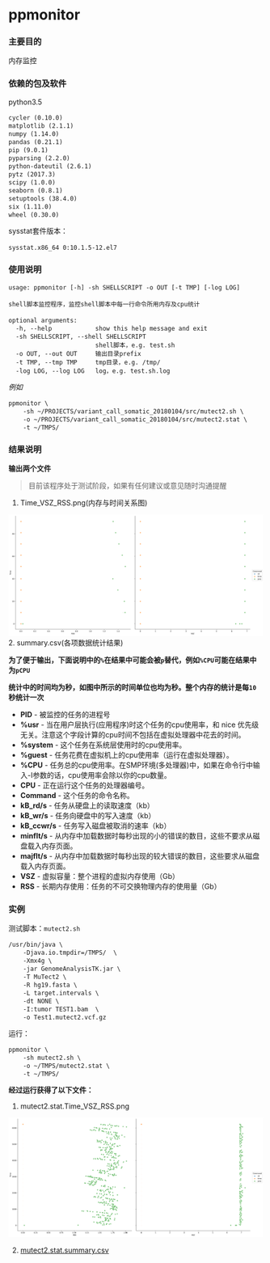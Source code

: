 # ppmonitor

### 主要目的

内存监控

### 依赖的包及软件

python3.5
```
cycler (0.10.0)
matplotlib (2.1.1)
numpy (1.14.0)
pandas (0.21.1)
pip (9.0.1)
pyparsing (2.2.0)
python-dateutil (2.6.1)
pytz (2017.3)
scipy (1.0.0)
seaborn (0.8.1)
setuptools (38.4.0)
six (1.11.0)
wheel (0.30.0)
```


sysstat套件版本：

`sysstat.x86_64 0:10.1.5-12.el7`


### 使用说明


```
usage: ppmonitor [-h] -sh SHELLSCRIPT -o OUT [-t TMP] [-log LOG]

shell脚本监控程序，监控shell脚本中每一行命令所用内存及cpu统计

optional arguments:
  -h, --help            show this help message and exit
  -sh SHELLSCRIPT, --shell SHELLSCRIPT
                        shell脚本，e.g. test.sh
  -o OUT, --out OUT     输出目录prefix
  -t TMP, --tmp TMP     tmp目录，e.g. /tmp/
  -log LOG, --log LOG   log，e.g. test.sh.log
```

*例如*
```
ppmonitor \
    -sh ~/PROJECTS/variant_call_somatic_20180104/src/mutect2.sh \
    -o ~/PROJECTS/variant_call_somatic_20180104/src/mutect2.stat \
    -t ~/TMPS/
```

### 结果说明

**输出两个文件**

>目前该程序处于测试阶段，如果有任何建议或意见随时沟通提醒


1. Time_VSZ_RSS.png(内存与时间关系图)

![VSZ_PSS](./Images/Time_VSZ_RSS.png)
2. summary.csv(各项数据统计结果)




**为了便于输出，下面说明中的`%`在结果中可能会被`p`替代，例如`%CPU`可能在结果中为`pCPU`**

**统计中的时间均为秒，如图中所示的时间单位也均为秒。整个内存的统计是每`10`秒统计一次**

- **PID** - 被监控的任务的进程号
- **%usr** - 当在用户层执行(应用程序)时这个任务的cpu使用率，和 nice 优先级无关。注意这个字段计算的cpu时间不包括在虚拟处理器中花去的时间。
- **%system** - 这个任务在系统层使用时的cpu使用率。
- **%guest** - 任务花费在虚拟机上的cpu使用率（运行在虚拟处理器）。
- **%CPU** - 任务总的cpu使用率。在SMP环境(多处理器)中，如果在命令行中输入-I参数的话，cpu使用率会除以你的cpu数量。
- **CPU** - 正在运行这个任务的处理器编号。
- **Command** - 这个任务的命令名称。
- **kB_rd/s** - 任务从硬盘上的读取速度（kb）
- **kB_wr/s** - 任务向硬盘中的写入速度（kb）
- **kB_ccwr/s** - 任务写入磁盘被取消的速率（kb）
- **minflt/s** - 从内存中加载数据时每秒出现的小的错误的数目，这些不要求从磁盘载入内存页面。
- **majflt/s** - 从内存中加载数据时每秒出现的较大错误的数目，这些要求从磁盘载入内存页面。
- **VSZ** - 虚拟容量：整个进程的虚拟内存使用（Gb）
- **RSS** - 长期内存使用：任务的不可交换物理内存的使用量（Gb）


### 实例

测试脚本：`mutect2.sh`
```
/usr/bin/java \
    -Djava.io.tmpdir=/TMPS/  \
    -Xmx4g \
    -jar GenomeAnalysisTK.jar \
    -T MuTect2 \
    -R hg19.fasta \
    -L target.intervals \
    -dt NONE \
    -I:tumor TEST1.bam  \
    -o Test1.mutect2.vcf.gz
```

运行：
```
ppmonitor \
    -sh mutect2.sh \
    -o ~/TMPS/mutect2.stat \
    -t ~/TMPS/
```

**经过运行获得了以下文件：**

1. mutect2.stat.Time_VSZ_RSS.png

![vsz_rss.png](./testdata/mutect2.stat.Time_VSZ_RSS.png)

2. [mutect2.stat.summary.csv](./testdata/mutect2.stat.summary.csv)